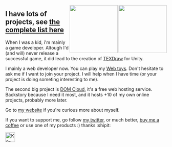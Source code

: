 
<a href="https://domcloud.co" target="_blank"><img align="right" height="150px" src="https://domcloud.co/assets/icon.png"></a>

<a href="https://u3d.as/mFe" target="_blank"><img align="right" height="150px" src="https://res.cloudinary.com/wellosoft/image/upload/c_fill,h_300,w_300/v1512857611/expertise/library-texdraw.png"></a>

## I have lots of projects, see [the complete list here](https://willnode.github.io/)

When I was a kid, i'm mainly a game developer. Altough I'd (and will) never release a successful game, it did lead to the creation of [TEXDraw](https://u3d.as/mFe) for Unity.

I mainly a web developer now. You can play my [Web toys](https://willnode.github.io/). Don't hesitate to ask me if I want to join your project. I will help when I have time (or your project is doing someting interesting to me).


The second big project is [DOM Cloud](https://domcloud.co/), it's a free web hosting service. Backstory because I need it most, and it hosts +10 of my own online projects, probably more later.

Go to [my website](https://wellosoft.net/) if you're curious more about myself.

If you want to support me, go follow [my twitter](https://twitter.com/willnode), or much better, 
<a href="https://ko-fi.com/willnode" target="_blank">buy me a coffee</a> or use one of my products :) thanks :shipit:

<a href="https://ko-fi.com/willnode" target="_blank"><img src="https://user-images.githubusercontent.com/20214420/149798252-4a215257-0ba6-440a-87b8-9c44ecdd9f8e.png" height="30px" alt="Ko-Fi" ></a>
